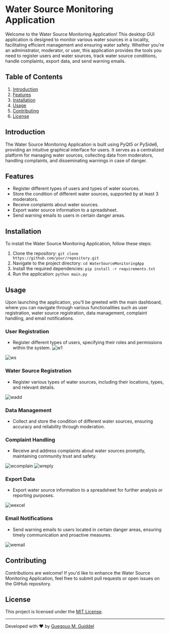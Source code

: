 # Water Source Monitoring Application

Welcome to the Water Source Monitoring Application! This desktop GUI application is designed to monitor various water sources in a locality, facilitating efficient management and ensuring water safety. Whether you're an administrator, moderator, or user, this application provides the tools you need to register users and water sources, track water source conditions, handle complaints, export data, and send warning emails.

## Table of Contents
1. [Introduction](#introduction)
2. [Features](#features)
3. [Installation](#installation)
4. [Usage](#usage)
5. [Contributing](#contributing)
6. [License](#license)

## Introduction
The Water Source Monitoring Application is built using PyQt5 or PySide6, providing an intuitive graphical interface for users. It serves as a centralized platform for managing water sources, collecting data from moderators, handling complaints, and disseminating warnings in case of danger.

## Features
- Register different types of users and types of water sources.
- Store the condition of different water sources, supported by at least 3 moderators.
- Receive complaints about water sources.
- Export water source information to a spreadsheet.
- Send warning emails to users in certain danger areas.

## Installation
To install the Water Source Monitoring Application, follow these steps:
1. Clone the repository: `git clone https://github.com/your/repository.git`
2. Navigate to the project directory: `cd WaterSourceMonitoringApp`
3. Install the required dependencies: `pip install -r requirements.txt`
4. Run the application: `python main.py`

## Usage
Upon launching the application, you'll be greeted with the main dashboard, where you can navigate through various functionalities such as user registration, water source registration, data management, complaint handling, and email notifications.

### User Registration
- Register different types of users, specifying their roles and permissions within the system.
  ![w1](https://github.com/Apache-ghost/Water-monitoring-System/assets/125418589/d2b7e552-9c89-4d41-8902-d65b758ecf4e)

![ws](https://github.com/Apache-ghost/Water-monitoring-System/assets/125418589/58cee0f3-9b55-424c-9db8-72ffd6e7f980)

### Water Source Registration
- Register various types of water sources, including their locations, types, and relevant details.
  
![wadd](https://github.com/Apache-ghost/Water-monitoring-System/assets/125418589/9af99859-4e98-49ad-89d1-5a392a014199)

### Data Management
- Collect and store the condition of different water sources, ensuring accuracy and reliability through moderation.

### Complaint Handling
- Receive and address complaints about water sources promptly, maintaining community trust and safety.
  
![wcomplain](https://github.com/Apache-ghost/Water-monitoring-System/assets/125418589/31721d4f-c336-442a-8564-5b4c85815b31)
![wreply](https://github.com/Apache-ghost/Water-monitoring-System/assets/125418589/855340cf-8a65-4d43-8e6f-b71327cf0ad6)


### Export Data
- Export water source information to a spreadsheet for further analysis or reporting purposes.
  
![wexcel](https://github.com/Apache-ghost/Water-monitoring-System/assets/125418589/f1a153d9-82a5-42ca-9e3f-0301634c82ed)

### Email Notifications
- Send warning emails to users located in certain danger areas, ensuring timely communication and proactive measures.
  
![wemail](https://github.com/Apache-ghost/Water-monitoring-System/assets/125418589/86848fae-6559-405a-8808-07fdf199bb57)

## Contributing
Contributions are welcome! If you'd like to enhance the Water Source Monitoring Application, feel free to submit pull requests or open issues on the GitHub repository.

## License
This project is licensed under the [MIT License](LICENSE).

---
Developed with ❤️ by [Guegouo M. Guiddel](https://github.com/yourprofile)
